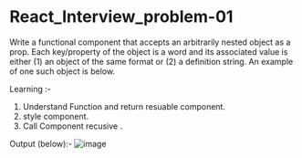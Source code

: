 # React_Interview_problem-01
Write a functional component that accepts an arbitrarily nested object as a prop. Each key/property of the object is a word and its associated value is either (1) an object of the same format or (2) a definition string. An example of one such object is below.

Learning :-

1. Understand Function and return resuable component.
2. style component.
3. Call Component recusive .

Output (below):- 
![image](https://user-images.githubusercontent.com/54227183/176725498-61074193-160f-4693-bc3e-d17c8e846e3a.png)
